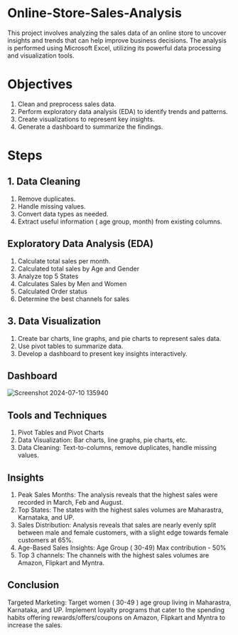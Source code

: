 # Online-Store-Sales-Analysis
This project involves analyzing the sales data of an online store to uncover insights and trends that can help improve business decisions. The analysis is performed using Microsoft Excel, utilizing its powerful data processing and visualization tools.

# Objectives
1. Clean and preprocess sales data.
2. Perform exploratory data analysis (EDA) to identify trends and patterns.
3. Create visualizations to represent key insights.
4. Generate a dashboard to summarize the findings.

# Steps
## 1. Data Cleaning
1. Remove duplicates.
2. Handle missing values.
3. Convert data types as needed.
4. Extract useful information ( age group, month) from existing columns.

## Exploratory Data Analysis (EDA)   
1. Calculate total sales per month.
2. Calculated total sales by Age and Gender
4. Analyze top 5 States
5. Calculates Sales by Men and Women
6. Calculated Order status
7. Determine the best channels for sales

## 3. Data Visualization
1. Create bar charts, line graphs, and pie charts to represent sales data.
3. Use pivot tables to summarize data.
4. Develop a dashboard to present key insights interactively.

## Dashboard
![Screenshot 2024-07-10 135940](https://github.com/SwetaMallick01/Online-Store-Sales-Analysis/assets/132562651/a13872ba-02d4-4191-b941-fe8dca4c4658)


## Tools and Techniques
1. Pivot Tables and Pivot Charts
2. Data Visualization: Bar charts, line graphs, pie charts, etc.
3. Data Cleaning: Text-to-columns, remove duplicates, handle missing values.

## Insights
1. Peak Sales Months: The analysis reveals that the highest sales were recorded in March, Feb and August.
2. Top States: The states with the highest sales volumes are Maharastra, Karnataka, and UP.
3. Sales Distribution: Analysis reveals that sales are nearly evenly split between male and female customers, with a slight edge towards female customers at 65%.
4. Age-Based Sales Insights: Age Group ( 30-49) Max contribution - 50%
5. Top 3 channels: The channels with the highest sales volumes are Amazon, Flipkart and Myntra.

## Conclusion
Targeted Marketing: Target women ( 30-49 ) age group living in Maharastra, Karnataka, and UP. Implement loyalty programs that cater to the spending habits 
offering rewards/offers/coupons on Amazon, Flipkart and Myntra to increase the sales.






